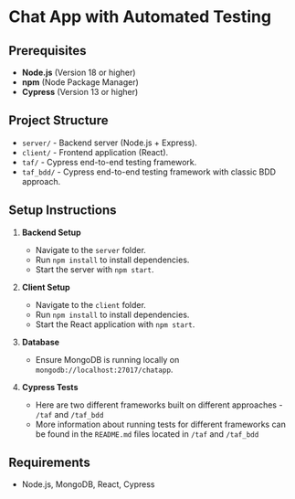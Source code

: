 # Chat App with Automated Testing

## Prerequisites

- **Node.js** (Version 18 or higher)
- **npm** (Node Package Manager)
- **Cypress** (Version 13 or higher)

## Project Structure

- `server/` - Backend server (Node.js + Express).
- `client/` - Frontend application (React).
- `taf/` - Cypress end-to-end testing framework.
- `taf_bdd/` - Cypress end-to-end testing framework with classic BDD approach.

## Setup Instructions

1. **Backend Setup**
   - Navigate to the `server` folder.
   - Run `npm install` to install dependencies.
   - Start the server with `npm start`.

2. **Client Setup**
   - Navigate to the `client` folder.
   - Run `npm install` to install dependencies.
   - Start the React application with `npm start`.

3. **Database**
   - Ensure MongoDB is running locally on `mongodb://localhost:27017/chatapp`.

4. **Cypress Tests**
   - Here are two different frameworks built on different approaches - `/taf` and `/taf_bdd`
   - More information about running tests for different frameworks can be found in the `README.md` files located in `/taf` and `/taf_bdd`

## Requirements

- Node.js, MongoDB, React, Cypress
